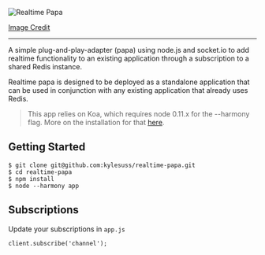 ![Realtime Papa](http://i.imgur.com/sSknbIf.png)
 
[Image Credit](https://accounts-flickr.yahoo.com/photos/54049036@N00/2838065275)

------------

A simple plug-and-play-adapter (papa) using node.js and socket.io to add realtime functionality to an existing application through a subscription to a shared Redis instance.

Realtime papa is designed to be deployed as a standalone application that can be used in conjunction with any existing application that already uses Redis.

>This app relies on Koa, which requires node 0.11.x for the --harmony flag. More on the installation for that [here](https://github.com/koajs/koa/blob/212137139a5b786bafdbc448d5e485a0ad984349/docs/api/index.md#installation).

## Getting Started

```
$ git clone git@github.com:kylesuss/realtime-papa.git
$ cd realtime-papa
$ npm install
$ node --harmony app
```

## Subscriptions

Update your subscriptions in `app.js`

```
client.subscribe('channel');
```
